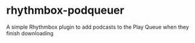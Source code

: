 # rhythmbox-podqueuer
A simple Rhythmbox plugin to add podcasts to the Play Queue when they finish downloading
